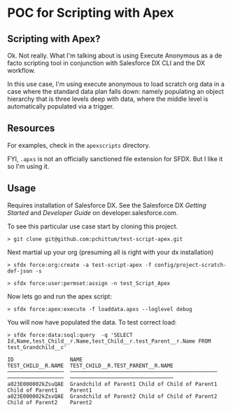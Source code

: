 # POC for Scripting with Apex

## Scripting with Apex?
Ok. Not really. What I'm talking about is using Execute Anonymous as a de facto scripting tool in conjunction with Salesforce DX CLI and the DX workflow. 

In this use case, I'm using execute anonymous to load scratch org data in a case where the standard data plan falls down: namely populating an object hierarchy that is three levels deep with data, where the middle level is automatically populated via a trigger. 

## Resources
For examples, check in the `apexscripts` directory. 

FYI, `.apxs` is not an officially sanctioned file extension for SFDX. But I like it so I'm using it. 

## Usage

Requires installation of Salesforce DX. See the Salesforce DX *Getting Started* and *Developer Guide* on developer.salesforce.com. 

To see this particular use case start by cloning this project. 

    > git clone git@github.com:pchittum/test-script-apex.git

Next martial up your org (presuming all is right with your dx installation)

    > sfdx force:org:create -a test-script-apex -f config/project-scratch-def-json -s

    > sfdx force:user:permset:assign -n test_Script_Apex

Now lets go and run the apex script:

    > sfdx force:apex:execute -f loaddata.apxs --loglevel debug

You will now have populated the data. To test correct load: 

    > sfdx force:data:soql:query  -q 'SELECT Id,Name,test_Child__r.Name,test_Child__r.test_Parent__r.Name FROM test_Grandchild__c'

    ID                  NAME                                             TEST_CHILD__R.NAME  TEST_CHILD__R.TEST_PARENT__R.NAME
    ──────────────────  ───────────────────────────────────────────────  ──────────────────  ─────────────────────────────────
    a023E000002kZsuQAE  Grandchild of Parent1 Child of Child of Parent1  Child of Parent1    Parent1
    a023E000002kZsvQAE  Grandchild of Parent2 Child of Child of Parent2  Child of Parent2    Parent2

